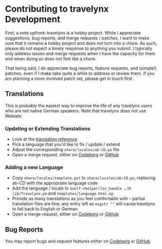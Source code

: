 # Contributing to travelynx Development

First, a note upfront: travelynx is a hobby project.
While I appreciate suggestions, bug reports, and merge requests / patches, I want to make sure that it remains a hobby project and does not turn into a chore.
As such, please do not expect a timely response to anything you submit.
I typically only address issues and merge requests when I have the capacity for them _and_ when doing so does not feel like a chore.

That being said, I do appreciate bug reports, feature requests, and (simple!) patches, even if I make take quite a while to address or review them.
If you are planning a more involved patch set, please get in touch first.

## Translations

This is probably the easiest way to improve the life of any travelynx users who are not native German speakers.
Note that travelynx does _not_ use Weblate.

### Updating or Extending Translations

* Look at the [translation reference](/share/locales/reference.md)
* Pick a language that you'd like to fix / update / extend
* Adjust the corresponding `share/locales/ab-CD.po` file
* Open a merge request, either on [Codeberg](https://codeberg.org/derf/travelynx/pulls) or [GitHub](https://github.com/derf/travelynx/pulls)

### Adding a new Language

* Copy `share/locales/template.pot` to `share/locales/ab-CD.po`, replacing ab-CD with the appropriate language code
* Add the language / locale to  `$self->helper(loc_handle …` in `lib/Travelynx.pm` and `templates/language.html.ep`
* Provide as many translations as you feel comfortable with – partial translation files are fine; any entry left as `msgstr ""` will cause travelynx to fall back to English or German.
* Open a merge request, either on [Codeberg](https://codeberg.org/derf/travelynx/pulls) or [GitHub](https://github.com/derf/travelynx/pulls)

## Bug Reports

You may report bugs and request features either on [Codeberg](https://codeberg.org/derf/travelynx/issues) or [GitHub](https://github.com/derf/travelynx/issues).
